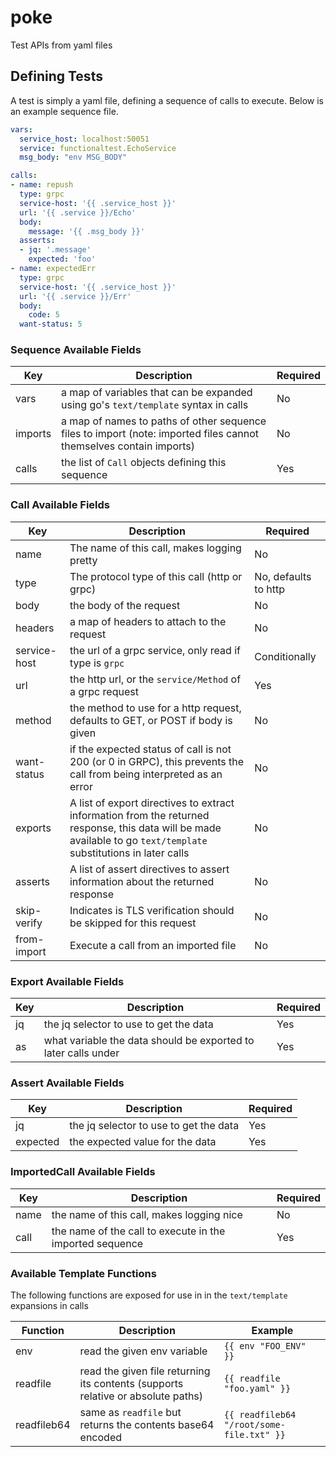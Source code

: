 # poke
Test APIs from yaml files

## Defining Tests

A test is simply a yaml file, defining a sequence of calls to execute. Below is an example sequence
file.

```yaml
vars:
  service_host: localhost:50051
  service: functionaltest.EchoService
  msg_body: "env MSG_BODY"

calls:
- name: repush
  type: grpc
  service-host: '{{ .service_host }}'
  url: '{{ .service }}/Echo'
  body:
    message: '{{ .msg_body }}'
  asserts:
  - jq: '.message'
    expected: 'foo'
- name: expectedErr
  type: grpc
  service-host: '{{ .service_host }}'
  url: '{{ .service }}/Err'
  body:
    code: 5
  want-status: 5
```

### Sequence Available Fields

| Key | Description | Required |
| --- | ----------- | -------- |
| vars | a map of variables that can be expanded using go's `text/template` syntax in calls | No |
| imports | a map of names to paths of other sequence files to import (note: imported files cannot themselves contain imports) | No |
| calls | the list of `Call` objects defining this sequence | Yes |

### Call Available Fields

| Key | Description | Required |
| --- | ----------- | -------- |
| name | The name of this call, makes logging pretty | No |
| type | The protocol type of this call (http or grpc) | No, defaults to http |
| body | the body of the request | No |
| headers | a map of headers to attach to the request | No |
| service-host | the url of a grpc service, only read if type is `grpc` | Conditionally |
| url | the http url, or the `service/Method` of a grpc request | Yes |
| method | the method to use for a http request, defaults to GET, or POST if body is given | No |
| want-status | if the expected status of call is not 200 (or 0 in GRPC), this prevents the call from being interpreted as an error | No |
| exports | A list of export directives to extract information from the returned response, this data will be made available to go `text/template` substitutions in later calls | No |
| asserts | A list of assert directives to assert information about the returned response | No |
| skip-verify | Indicates is TLS verification should be skipped for this request | No |
| from-import | Execute a call from an imported file | No |

### Export Available Fields

| Key | Description | Required |
| --- | ----------- | -------- |
| jq | the jq selector to use to get the data | Yes |
| as | what variable the data should be exported to later calls under | Yes |


### Assert Available Fields

| Key | Description | Required |
| --- | ----------- | -------- |
| jq | the jq selector to use to get the data | Yes |
| expected | the expected value for the data | Yes |

### ImportedCall Available Fields

| Key | Description | Required |
| --- | ----------- | -------- |
| name | the name of this call, makes logging nice | No |
| call | the name of the call to execute in the imported sequence | Yes |


### Available Template Functions

The following functions are exposed for use in in the `text/template` expansions in calls

| Function | Description | Example |
| -------- | ----------- | ------- |
| env | read the given env variable | `{{ env "FOO_ENV" }}` |
| readfile | read the given file returning its contents (supports relative or absolute paths) | `{{ readfile "foo.yaml" }}`
| readfileb64 | same as `readfile` but returns the contents base64 encoded | `{{ readfileb64 "/root/some-file.txt" }}`
